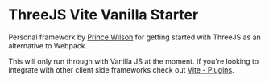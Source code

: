 # ThreeJS Vite Vanilla Starter

Personal framework by [Prince Wilson](https://twitter.com/maxcell)
for getting started with ThreeJS as an alternative to Webpack.

This will only run through with Vanilla JS at the moment. If you're
looking to integrate with other client side frameworks check out
[Vite - Plugins](https://vitejs.dev/plugins/#official-plugins).